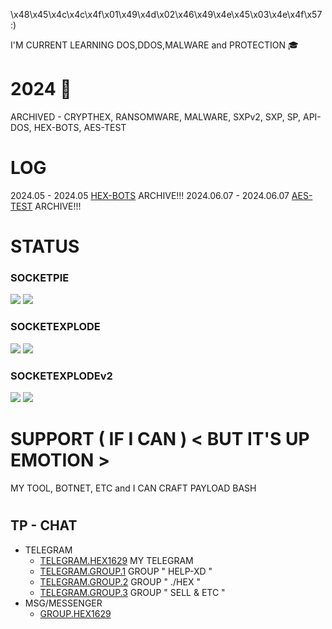 \x48\x45\x4c\x4c\x4f\x01\x49\x4d\x02\x46\x49\x4e\x45\x03\x4e\x4f\x57 :)

I'M CURRENT LEARNING DOS,DDOS,MALWARE and PROTECTION 🎓

# 2024 📃
ARCHIVED - CRYPTHEX, RANSOMWARE, MALWARE, SXPv2, SXP, SP, API-DOS, HEX-BOTS, AES-TEST
#

# LOG
2024.05 - 2024.05 [HEX-BOTS](https://github.com/Hex1629/HEX-BOTS) ARCHIVE!!!
2024.06.07 - 2024.06.07 [AES-TEST](https://github.com/Hex1629/AES-TEST) ARCHIVE!!!
#

# STATUS
### SOCKETPIE
<img src="https://img.shields.io/github/stars/Hex1629/SOCKETPIE_DOSTOOL?&style=for-the-badge&logo=python"/> <img src="https://img.shields.io/github/forks/Hex1629/SOCKETPIE_DOSTOOL?&style=for-the-badge&logo=python"/>

### SOCKETEXPLODE
<img src="https://img.shields.io/github/stars/Hex1629/SOCKETEXPLODE_DOSTOOL?&style=for-the-badge&logo=python"/> <img src="https://img.shields.io/github/forks/Hex1629/SOCKETEXPLODE_DOSTOOL?&style=for-the-badge&logo=python"/>

### SOCKETEXPLODEv2
<img src="https://img.shields.io/github/stars/Hex1629/SOCKETEXPLODEv2_DOSTOOL?&style=for-the-badge&logo=python"/> <img src="https://img.shields.io/github/forks/Hex1629/SOCKETEXPLODEv2_DOSTOOL?&style=for-the-badge&logo=python"/>

#

# SUPPORT ( IF I CAN ) < BUT IT'S UP EMOTION >
MY TOOL, BOTNET, ETC and I CAN CRAFT PAYLOAD BASH
#

## TP - CHAT
* TELEGRAM
  * [TELEGRAM.HEX1629](https://t.me/IDKOTHERHEX1629) MY TELEGRAM
  * [TELEGRAM.GROUP.1](https://t.me/+WpR2XtW7NZxmZjc1) GROUP " HELP-XD "
  * [TELEGRAM.GROUP.2](https://t.me/+gcA7xQYlsK83ZmRl) GROUP " ./HEX "
  * [TELEGRAM.GROUP.3](https://t.me/+B99JZJFtCa01MmVl) GROUP " SELL & ETC "
* MSG/MESSENGER
  * [GROUP.HEX1629](https://m.me/j/Abbet7d8o2MWH26z/) 
#
